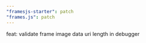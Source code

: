 ```yaml
---
"framesjs-starter": patch
"frames.js": patch
---
```


feat: validate frame image data uri length in debugger
